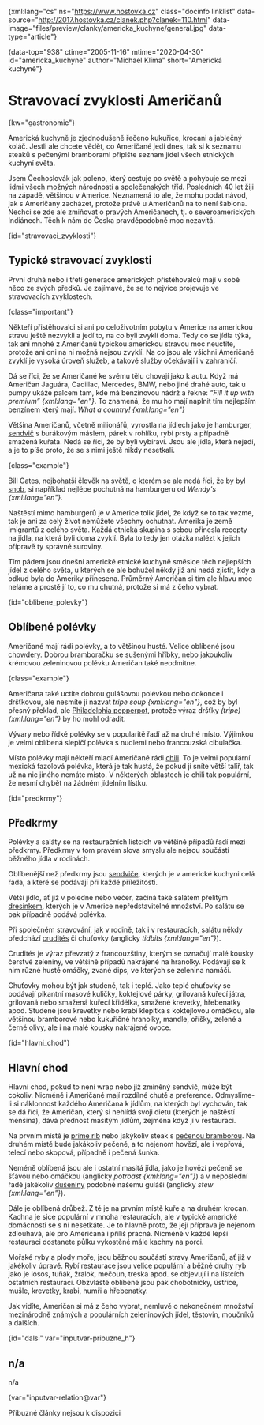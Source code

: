 
{xml:lang="cs" ns="https://www.hostovka.cz" class="docinfo linklist" data-source="http://2017.hostovka.cz/clanek.php?clanek=110.html" data-image="files/preview/clanky/americka_kuchyne/general.jpg" data-type="article"}

{data-top="938" ctime="2005-11-16" mtime="2020-04-30" id="americka_kuchyne" author="Michael Klíma" short="Americká kuchyně"}

# Stravovací zvyklosti Američanů

<!-- generated attribute kw by user_updatekw.sh on 2020-07-05, do not edit -->

{kw="gastronomie"}

Americká kuchyně je zjednodušeně řečeno kukuřice, krocani a jablečný koláč. Jestli ale chcete vědět, co Američané jedí dnes, tak si k seznamu steaků s pečenými bramborami připište seznam jídel všech etnických kuchyní světa.

Jsem Čechoslovák jak poleno, který cestuje po světě a pohybuje se mezi lidmi všech možných národností a společenských tříd. Posledních 40 let žiji na západě, většinou v Americe. Neznamená to ale, že mohu podat návod, jak s Američany zacházet, protože právě u Američanů na to není šablona. Nechci se zde ale zmiňovat o pravých Američanech, tj. o severoamerických Indiánech. Těch k nám do Česka pravděpodobně moc nezavítá.

{id="stravovaci_zvyklosti"}

## Typické stravovací zvyklosti

První druhá nebo i třetí generace amerických přistěhovalců mají v sobě něco ze svých předků. Je zajímavé, že se to nejvíce projevuje ve stravovacích zvyklostech.

{class="important"}

Někteří přistěhovalci si ani po celoživotním pobytu v Americe na americkou stravu ještě nezvykli a jedí to, na co byli zvyklí doma. Tedy co se jídla týká, tak ani mnohé z Američanů typickou americkou stravou moc neuctíte, protože ani oni na ni možná nejsou zvyklí. Na co jsou ale všichni Američané zvyklí je vysoká úroveň služeb, a takové služby očekávají i v zahraničí.

Dá se říci, že se Američané ke svému tělu chovají jako k autu. Když má Američan Jaguára, Cadillac, Mercedes, BMW, nebo jiné drahé auto, tak u pumpy ukáže palcem tam, kde má benzinovou nádrž a řekne: _“Fill it up with premium” {xml:lang="en"}_. To znamená, že mu ho mají naplnit tím nejlepším benzínem který mají. _What a country! {xml:lang="en"}_

Většina Američanů, včetně milionářů, vyrostla na jídlech jako je hamburger, [sendvič][1] s burákovým máslem, párek v rohlíku, rybí prsty a případně smažená kuřata. Nedá se říci, že by byli vybíraví. Jsou ale jídla, která nejedí, a je to píše proto, že se s nimi ještě nikdy nesetkali.

{class="example"}

Bill Gates, nejbohatší člověk na světě, o kterém se ale nedá říci, že by byl [snob][2], si například nejlépe pochutná na hamburgeru od _Wendy's {xml:lang="en"}_.

Naštěstí mimo hamburgerů je v Americe tolik jídel, že když se to tak vezme, tak je ani za celý život nemůžete všechny ochutnat. Amerika je země imigrantů z celého světa. Každá etnická skupina s sebou přinesla recepty na jídla, na která byli doma zvyklí. Byla to tedy jen otázka nalézt k jejich přípravě ty správné suroviny.

Tím pádem jsou dnešní americké etnické kuchyně směsice těch nejlepších jídel z celého světa, u kterých se ale bohužel někdy již ani nedá zjistit, kdy a odkud byla do Ameriky přinesena. Průměrný Američan si tím ale hlavu moc neláme a prostě jí to, co mu chutná, protože si má z čeho vybrat.

{id="oblibene_polevky"}

## Oblíbené polévky

Američané mají rádi polévky, a to většinou husté. Velice oblíbené jsou [chowdery][3]. Dobrou bramboračku se sušenými hříbky, nebo jakoukoliv krémovou zeleninovou polévku Američan také neodmítne.

{class="example"}

Američana také uctíte dobrou gulášovou polévkou nebo dokonce i dršťkovou, ale nesmíte ji nazvat _tripe soup {xml:lang="en"}_, což by byl přesný překlad, ale [Philadelphia pepperpot][4], protože výraz dršťky _(tripe) {xml:lang="en"}_ by ho mohl odradit.

Vývary nebo řídké polévky se v popularitě řadí až na druhé místo. Výjimkou je velmi oblíbená slepičí polévka s nudlemi nebo francouzská cibulačka.

Místo polévky mají někteří mladí Američané rádi [chili][5]. To je velmi populární mexická fazolová polévka, která je tak hustá, že pokud jí sníte větší talíř, tak už na nic jiného nemáte místo. V některých oblastech je chili tak populární, že nesmí chybět na žádném jídelním lístku.

{id="predkrmy"}

## Předkrmy

Polévky a saláty se na restauračních lístcích ve většině případů řadí mezi předkrmy. Předkrmy v tom pravém slova smyslu ale nejsou součástí běžného jídla v rodinách.

Oblíbenější než předkrmy jsou [sendviče][1], kterých je v americké kuchyni celá řada, a které se podávají při každé příležitosti.

Větší jídlo, ať již v poledne nebo večer, začíná také salátem přelitým [dresinkem][6], kterých je v Americe nepředstavitelné množství. Po salátu se pak případně podává polévka.

Při společném stravování, jak v rodině, tak i v restauracích, salátu někdy předchází [crudités][7] či chuťovky (anglicky _tidbits {xml:lang="en"}_).

Crudités je výraz převzatý z francouzštiny, kterým se označují malé kousky čerstvé zeleniny, ve většině případů nakrájené na hranolky. Podávají se k nim různé husté omáčky, zvané dips, ve kterých se zelenina namáčí.

Chuťovky mohou být jak studené, tak i teplé. Jako teplé chuťovky se podávají pikantní masové kuličky, koktejlové párky, grilovaná kuřecí játra, grilovaná nebo smažená kuřecí křidélka, smažené krevetky, hřebenatky apod. Studené jsou krevetky nebo krabí klepítka s koktejlovou omáčkou, ale většinou bramborové nebo kukuřičné hranolky, mandle, oříšky, zelené a černé olivy, ale i na malé kousky nakrájené ovoce.

{id="hlavni_chod"}

## Hlavní chod

Hlavní chod, pokud to není wrap nebo již zmíněný sendvič, může být cokoliv. Nicméně i Američané mají rozdílné chutě a preference. Odmyslíme-li si náklonnost každého Američana k jídlům, na kterých byl vychován, tak se dá říci, že Američan, který si nehlídá svoji dietu (kterých je naštěstí menšina), dává přednost masitým jídlům, zejména když jí v restauraci.

Na prvním místě je [prime rib][8] nebo jakýkoliv steak s [pečenou bramborou][9]. Na druhém místě bude jakákoliv pečeně, a to nejenom hovězí, ale i vepřová, telecí nebo skopová, případně i pečená šunka.

Neméně oblíbená jsou ale i ostatní masitá jídla, jako je hovězí pečeně se šťávou nebo omáčkou (anglicky _potroast {xml:lang="en"}_) a v neposlední řadě jakékoliv [dušeniny][10] podobné našemu guláši (anglicky _stew {xml:lang="en"}_).

Dále je oblíbená drůbež. Z té je na prvním místě kuře a na druhém krocan. Kachna je sice populární v mnoha restauracích, ale v typické americké domácnosti se s ní nesetkáte. Je to hlavně proto, že její příprava je nejenom zdlouhavá, ale pro Američana i příliš pracná. Nicméně v každé lepší restauraci dostanete půlku vykostěné mále kachny na porci.

Mořské ryby a plody moře, jsou běžnou součástí stravy Američanů, ať již v jakékoliv úpravě. Rybí restaurace jsou velice populární a běžné druhy ryb jako je losos, tuňák, žralok, mečoun, treska apod. se objevují i na lístcích ostatních restaurací. Obzvláště oblíbené jsou pak chobotničky, ústřice, mušle, krevetky, krabi, humři a hřebenatky.

Jak vidíte, Američan si má z čeho vybrat, nemluvě o nekonečném množství mezinárodně známých a populárních zeleninových jídel, těstovin, moučníků a dalších.

{id="dalsi" var="inputvar-pribuzne_h"}

## n/a

n/a

{var="inputvar-relation@var"}

Příbuzné články nejsou k dispozici

 [1]: sendvice
 [2]: gastronomove#snob
 [3]: chowder
 [4]: zahranicni_kuchyne#philadelphia_pepperpot-pripadova_studie
 [5]: chili
 [6]: zalivka_dresink#dresinky
 [7]: jednohubky
 [8]: prime_rib
 [9]: americke_brambory
 [10]: duseni

